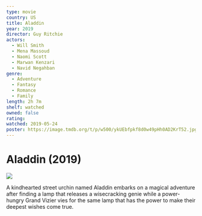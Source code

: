 ```yaml
---
type: movie
country: US
title: Aladdin
year: 2019
director: Guy Ritchie
actors:
  - Will Smith
  - Mena Massoud
  - Naomi Scott
  - Marwan Kenzari
  - Navid Negahban
genre:
  - Adventure
  - Fantasy
  - Romance
  - Family
length: 2h 7m
shelf: watched
owned: false
rating:
watched: 2019-05-24
poster: https://image.tmdb.org/t/p/w500/ykUEbfpkf8d0w49pHh0AD2KrT52.jpg
---
```


# Aladdin (2019)

![](https://image.tmdb.org/t/p/w500/ykUEbfpkf8d0w49pHh0AD2KrT52.jpg)

A kindhearted street urchin named Aladdin embarks on a magical adventure after finding a lamp that releases a wisecracking genie while a power-hungry Grand Vizier vies for the same lamp that has the power to make their deepest wishes come true.